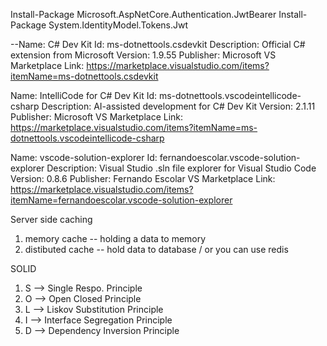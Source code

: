 Install-Package Microsoft.AspNetCore.Authentication.JwtBearer
Install-Package System.IdentityModel.Tokens.Jwt

--Name: C# Dev Kit
Id: ms-dotnettools.csdevkit
Description: Official C# extension from Microsoft
Version: 1.9.55
Publisher: Microsoft
VS Marketplace Link: https://marketplace.visualstudio.com/items?itemName=ms-dotnettools.csdevkit

Name: IntelliCode for C# Dev Kit
Id: ms-dotnettools.vscodeintellicode-csharp
Description: AI-assisted development for C# Dev Kit
Version: 2.1.11
Publisher: Microsoft
VS Marketplace Link: https://marketplace.visualstudio.com/items?itemName=ms-dotnettools.vscodeintellicode-csharp

Name: vscode-solution-explorer
Id: fernandoescolar.vscode-solution-explorer
Description: Visual Studio .sln file explorer for Visual Studio Code
Version: 0.8.6
Publisher: Fernando Escolar
VS Marketplace Link: https://marketplace.visualstudio.com/items?itemName=fernandoescolar.vscode-solution-explorer

Server side caching

1. memory cache -- holding a data to memory
2. distibuted cache -- hold data to database / or you can use redis

SOLID

1. S --> Single Respo. Principle
2. O --> Open Closed Principle
3. L --> Liskov Substitution Principle
4. I --> Interface Segregation Principle
5. D --> Dependency Inversion Principle
